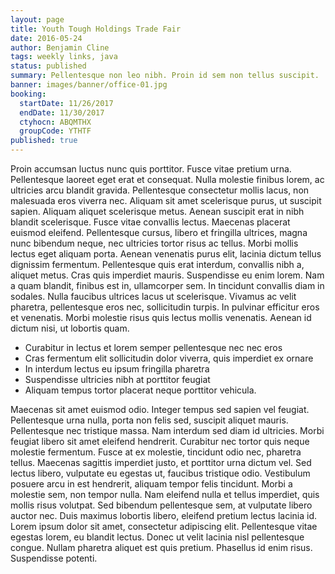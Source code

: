 ```yaml
---
layout: page
title: Youth Tough Holdings Trade Fair
date: 2016-05-24
author: Benjamin Cline
tags: weekly links, java
status: published
summary: Pellentesque non leo nibh. Proin id sem non tellus suscipit.
banner: images/banner/office-01.jpg
booking:
  startDate: 11/26/2017
  endDate: 11/30/2017
  ctyhocn: ABQMTHX
  groupCode: YTHTF
published: true
---
```

Proin accumsan luctus nunc quis porttitor. Fusce vitae pretium urna. Pellentesque laoreet eget erat et consequat. Nulla molestie finibus lorem, ac ultricies arcu blandit gravida. Pellentesque consectetur mollis lacus, non malesuada eros viverra nec. Aliquam sit amet scelerisque purus, ut suscipit sapien. Aliquam aliquet scelerisque metus. Aenean suscipit erat in nibh blandit scelerisque.
Fusce vitae convallis lectus. Maecenas placerat euismod eleifend. Pellentesque cursus, libero et fringilla ultrices, magna nunc bibendum neque, nec ultricies tortor risus ac tellus. Morbi mollis lectus eget aliquam porta. Aenean venenatis purus elit, lacinia dictum tellus dignissim fermentum. Pellentesque quis erat interdum, convallis nibh a, aliquet metus. Cras quis imperdiet mauris. Suspendisse eu enim lorem. Nam a quam blandit, finibus est in, ullamcorper sem. In tincidunt convallis diam in sodales. Nulla faucibus ultrices lacus ut scelerisque. Vivamus ac velit pharetra, pellentesque eros nec, sollicitudin turpis. In pulvinar efficitur eros et venenatis. Morbi molestie risus quis lectus mollis venenatis. Aenean id dictum nisi, ut lobortis quam.

* Curabitur in lectus et lorem semper pellentesque nec nec eros
* Cras fermentum elit sollicitudin dolor viverra, quis imperdiet ex ornare
* In interdum lectus eu ipsum fringilla pharetra
* Suspendisse ultricies nibh at porttitor feugiat
* Aliquam tempus tortor placerat neque porttitor vehicula.

Maecenas sit amet euismod odio. Integer tempus sed sapien vel feugiat. Pellentesque urna nulla, porta non felis sed, suscipit aliquet mauris. Pellentesque nec tristique massa. Nam interdum sed diam id ultricies. Morbi feugiat libero sit amet eleifend hendrerit. Curabitur nec tortor quis neque molestie fermentum. Fusce at ex molestie, tincidunt odio nec, pharetra tellus. Maecenas sagittis imperdiet justo, et porttitor urna dictum vel. Sed lectus libero, vulputate eu egestas ut, faucibus tristique odio. Vestibulum posuere arcu in est hendrerit, aliquam tempor felis tincidunt.
Morbi a molestie sem, non tempor nulla. Nam eleifend nulla et tellus imperdiet, quis mollis risus volutpat. Sed bibendum pellentesque sem, at vulputate libero auctor nec. Duis maximus lobortis libero, eleifend pretium lectus lacinia id. Lorem ipsum dolor sit amet, consectetur adipiscing elit. Pellentesque vitae egestas lorem, eu blandit lectus. Donec ut velit lacinia nisl pellentesque congue. Nullam pharetra aliquet est quis pretium. Phasellus id enim risus. Suspendisse potenti.
